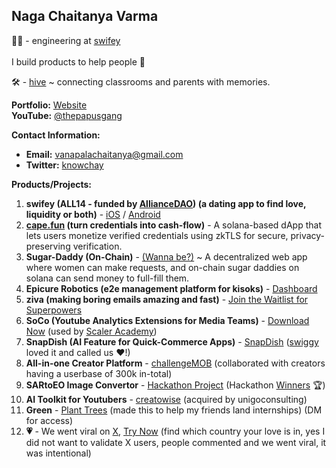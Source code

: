 ## Naga Chaitanya Varma
👨‍💻 - engineering at [swifey](https://x.com/swifeyai) <br><br>
I build products to help people 💝 <br>

🛠️ - [hive](https://github.com/Chay2203/hive) ~ connecting classrooms and parents with memories.

**Portfolio:** [Website](https://chay2203.vercel.app/) <br>
**YouTube:** [@thepapusgang](https://www.youtube.com/@thepapusgang) 

**Contact Information:**
- **Email:** vanapalachaitanya@gmail.com
- **Twitter:** [knowchay](https://x.com/knowchay_)

**Products/Projects:**
1. **swifey (ALL14 - funded by [AllianceDAO](https://alliance.xyz/)) (a dating app to find love, liquidity or both)** - [iOS](https://apps.apple.com/us/app/swifey-ai/id6737560814) / [Android](https://play.google.com/store/apps/details?id=com.flutter.r42.swifey)
2. **[cape.fun](https://capefun.vercel.app/) (turn credentials into cash-flow)** - A solana-based dApp that lets users monetize verified credentials using zkTLS for secure, privacy-preserving verification.
3. **Sugar-Daddy (On-Chain)** - [(Wanna be?)](https://sugardaddyme.vercel.app/) ~ A decentralized web app where women can make requests, and on-chain sugar daddies on solana can send money to full-fill them.
4. **Epicure Robotics (e2e management platform for kisoks)** - [Dashboard](https://kioskdev.vercel.app/)
5. **ziva (making boring emails amazing and fast)** - [Join the Waitlist for Superpowers](https://myziva.vercel.app/)
6. **SoCo (Youtube Analytics Extensions for Media Teams)** - [Download Now](https://github.com/Chay2203/SoCo) (used by [Scaler Academy](https://www.scaler.com/))
7. **SnapDish (AI Feature for Quick-Commerce Apps)** - [SnapDish](https://github.com/Chay2203/SnapDish) ([swiggy](https://drive.google.com/file/d/1EYUoyvA5NtkyezGziKYFTBF03c4uQSgW/view?usp=sharing) loved it and called us ❤️!)
8. **All-in-one Creator Platform** - [challengeMOB](https://www.thechallengemob.tech/) (collaborated with creators having a userbase of 300k in-total)
9. **SARtoEO Image Convertor** - [Hackathon Project](https://github.com/Chay2203/SARtoEO) (Hackathon [Winners](https://www.linkedin.com/posts/scaler-school-of-technology_our-students-won-an-mlmachine-learning-ugcPost-7189249754575392768-4bbT?utm_source=share&utm_medium=member_desktop) 🏆)
10. **AI Toolkit for Youtubers** - [creatowise](https://creatowise.com/) (acquired by unigoconsulting)
11. **Green** - [Plant Trees](https://github.com/Chay2203/green) (made this to help my friends land internships) (DM for access)
12. **💗** - We went viral on [X](https://x.com/SwifeyAI/status/1915102146149896257), [Try Now](https://swifey.vercel.app) (find which country your love is in, yes I did not want to validate X users, people commented and we went viral, it was intentional)

